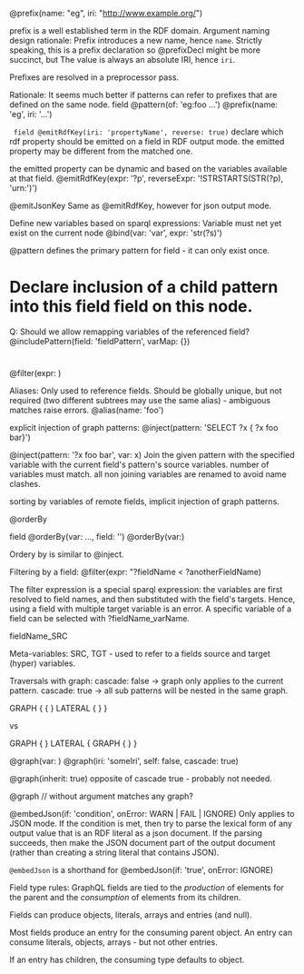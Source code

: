 

@prefix(name: "eg", iri: "http://www.example.org/")

prefix is a well established term in the RDF domain.
Argument naming design rationale: Prefix introduces a new name, hence `name`.
Strictly speaking, this is a prefix declaration so @prefixDecl might be more succinct, but 
The value is always an absolute IRI, hence `iri`.


Prefixes are resolved in a preprocessor pass.

Rationale:
It seems much better if patterns can refer to prefixes that are defined on the same node.
field @pattern(of: 'eg:foo ...') @prefix(name: 'eg', iri: '...')



` field @emitRdfKey(iri: 'propertyName', reverse: true)`
declare which rdf property should be emitted on a field in RDF output mode. the emitted property may be different from the matched one.

the emitted property can be dynamic and based on the variables available at that field.
@emitRdfKey(expr: '?p', reverseExpr: '!STRSTARTS(STR(?p), 'urn:')')


@emitJsonKey
Same as @emitRdfKey, however for json output mode.

Define new variables based on sparql expressions:
Variable must net yet exist on the current node
@bind(var: 'var', expr: 'str(?s)')


@pattern defines the primary pattern for field - it can only exist once.

# Declare inclusion of a child pattern into this field field on this node.
Q: Should we allow remapping variables of the referenced field?
@includePattern(field: 'fieldPattern', varMap: {})

# 
@filter(expr: )


Aliases: Only used to reference fields. Should be globally unique, but not required (two different subtrees may use the same alias) - ambiguous matches raise errors.
@alias(name: 'foo')


explicit injection of graph patterns:
@inject(pattern: 'SELECT ?x { ?x foo bar}')


@inject(pattern: '?x foo bar', var: x)
Join the given pattern with the specified variable with the current field's pattern's source variables.
number of variables must match.
all non joining variables are renamed to avoid name clashes.





sorting by variables of remote fields, implicit injection of graph patterns.

@orderBy



field
  @orderBy(var: ..., field: '')
  @orderBy(var:)


Ordery by is similar to @inject.



Filtering by a field: @filter(expr: "?fieldName < ?anotherFieldName)

The filter expression is a special sparql expression: the variables are first resolved to field names, and then substituted with the field's targets. Hence, using a field with multiple target variable is an error.
A specific variable of a field can be selected with ?fieldName_varName.

fieldName_SRC


Meta-variables: SRC, TGT - used to refer to a fields source and target (hyper) variables.




Traversals with graph:
cascade: false -> graph only applies to the current pattern.
cascade: true -> all sub patterns will be nested in the same graph.

GRAPH <foo> {
  { }
  LATERAL { }
}

vs

GRAPH <foo> {
}
LATERAL {
  GRAPH <foo> {
  }
}

@graph(var: )
@graph(iri: 'someIri', self: false, cascade: true)



@graph(inherit: true) opposite of cascade true - probably not needed.


@graph // without argument matches any graph?



@embedJson(if: 'condition', onError: WARN | FAIL | IGNORE)
Only applies to JSON mode.
If the condition is met, then try to parse the lexical form of any output value that is an RDF literal as a json document.
If the parsing succeeds, then make the JSON document part of the output document (rather than creating a string literal that contains JSON).

`@embedJson` is a shorthand for @embedJson(if: 'true', onError: IGNORE)





Field type rules:
GraphQL fields are tied to the _production_ of elements for the parent and the _consumption_ of elements from its children.

Fields can produce objects, literals, arrays and entries (and null).

Most fields produce an entry for the consuming parent object.
An entry can consume literals, objects, arrays - but not other entries.

If an entry has children, the consuming type defaults to object.





